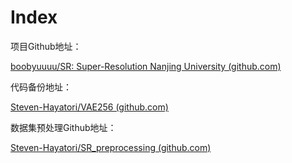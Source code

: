 # Index

项目Github地址：

[boobyuuuu/SR: Super-Resolution Nanjing University (github.com)](https://github.com/boobyuuuu/SR)

代码备份地址：

[Steven-Hayatori/VAE256 (github.com)](https://github.com/Steven-Hayatori/VAE256)

数据集预处理Github地址：

[Steven-Hayatori/SR_preprocessing (github.com)](https://github.com/Steven-Hayatori/SR_preprocessing)
